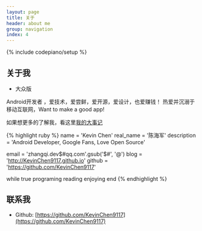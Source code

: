 ```yaml
---
layout: page
title: 关于
header: about me
group: navigation
index: 4
---
```

{% include codepiano/setup %}

## 关于我

* 大众版

Android开发者 ，爱技术，爱尝鲜，爱开源，爱设计，也爱赚钱！ 热爱并沉溺于移动互联网，Want to make a good app!

如果想更多的了解我，看这里[我的大事记](http://KevinChen9117.github.io/my-progress)



{% highlight ruby %}
name = 'Kevin Chen'
real_name = '陈海军'
description = 'Android Developer, Google Fans, Love Open Source'


email = 'zhangqi.dev$#qq.com'.gsub('$#', '@')
blog = 'http://KevinChen9117.github.io'
github = 'https://github.com/KevinChen9117'

while true
  programing
  reading
  enjoying
end
{% endhighlight %}

## 联系我

* Github: [https://github.com/KevinChen9117](https://github.com/KevinChen9117)

